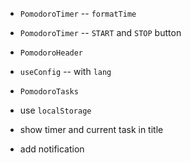 - `PomodoroTimer` -- `formatTime`
- `PomodoroTimer` -- `START` and `STOP` button

- `PomodoroHeader`

- `useConfig` -- with `lang`

- `PomodoroTasks`

- use `localStorage`

- show timer and current task in title

- add notification
